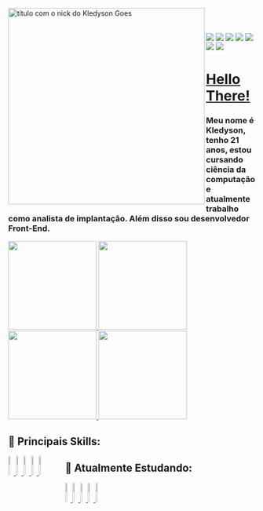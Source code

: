 <a href="https://github.com/bllurryyk">
<img src="https://b.catgirlsare.sexy/Vad_Iuw5.png" min-width="400px" max-width="400px" width="400px" align="left" alt="título com o nick do Kledyson Goes"><br/><br/><br/>
</a>	
<div>
	<a href="https://linkedin.com/in/kledyson-goes-6b1195164" target="_blank"><img src="https://img.shields.io/badge/LinkedIn-0077B5?style=for-the-badge&logo=linkedin&logoColor=white" target="_blank"/></a>
	<a href="https://open.spotify.com/user/zedascocadas" target="_blank"><img src="https://img.shields.io/badge/Spotify-1ED760?&style=for-the-badge&logo=spotify&logoColor=white" target="_blank"/></a>
	<a href="" target="_blank"><img src="https://img.shields.io/badge/Discord-7289DA?style=for-the-badge&logo=discord&logoColor=white" target="_blank"/></a>
	<a href="" target="_blank"><img src="https://img.shields.io/badge/Telegram-2CA5E0?style=for-the-badge&logo=telegram&logoColor=white" target="_blank"/></a>
	<a href="https://steamcommunity.com/id/bllurryyk/" target="_blank"><img src="https://img.shields.io/badge/Steam-000000?style=for-the-badge&logo=steam&logoColor=white" target="_blank"/></a>	
	<a href="https://www.playstationtrophies.org/profiles/bllurryyk" target="_blank"><img src="https://img.shields.io/badge/PlayStation-003791?style=for-the-badge&logo=playstation&logoColor=white" target="_blank"/></a>	
	<a href="" target="_blank"><img src="https://img.shields.io/badge/Ko--fi-F16061?style=for-the-badge&logo=ko-fi&logoColor=white" target="_blank"/></a>	
</div>	

# <a href="https://www.youtube.com/watch?v=rEq1Z0bjdwc&ab_channel=ShortClips">Hello There!</a>
### Meu nome é Kledyson, tenho 21 anos, estou cursando ciência da computação e atualmente trabalho como analista de implantação. Além disso sou desenvolvedor Front-End.

<div>
	<a href="https://github.com/bllurryyk">
	<img height="180em" src="https://github-readme-stats.vercel.app/api?username=bllurryyk&show_icons=true&theme=radical"/>
	<img height="180em" src="https://github-readme-stats.vercel.app/api/top-langs/?username=bllurryyk&layout=compact&theme=radical"/>
	<img height="180em" src="http://github-readme-streak-stats.herokuapp.com?user=bllurryyk&theme=radical&fire=DD2727"/>
	<img height="180em" src="https://b.catgirlsare.sexy/ma7TcRR2m5ct.gif"/>
	</a>															
</div>

## :cherry_blossom: Principais Skills:
<div style="float: left">
	<a href="https://github.com/bllurryyk">
	<img src="https://cdn.jsdelivr.net/gh/devicons/devicon/icons/python/python-plain-wordmark.svg" width="10%" />
	<img src="https://cdn.jsdelivr.net/gh/devicons/devicon/icons/javascript/javascript-original.svg" width="10%" />
	<img src="https://cdn.jsdelivr.net/gh/devicons/devicon/icons/bootstrap/bootstrap-plain-wordmark.svg" width="10%" />
	<img src="https://cdn.jsdelivr.net/gh/devicons/devicon/icons/html5/html5-plain-wordmark.svg" width="10%" />
	<img src="https://cdn.jsdelivr.net/gh/devicons/devicon/icons/css3/css3-plain-wordmark.svg" width="10%" />	
	</a>														      	
</div>
  
## :seedling: Atualmente Estudando:
<div style="float: left">
	<a href="https://github.com/bllurryyk">
	<img src="https://cdn.jsdelivr.net/gh/devicons/devicon/icons/java/java-original-wordmark.svg" width="10%" />
	<img src="https://cdn.jsdelivr.net/gh/devicons/devicon/icons/angularjs/angularjs-plain.svg" width="10%" />
	<img src="https://cdn.jsdelivr.net/gh/devicons/devicon/icons/typescript/typescript-original.svg" width="10%" />
	<img src="https://cdn.jsdelivr.net/gh/devicons/devicon/icons/sass/sass-original.svg" width="10%" />
	<img src="https://cdn.jsdelivr.net/gh/devicons/devicon/icons/flutter/flutter-original.svg" width="10%" />
	</a>														      
</div>
